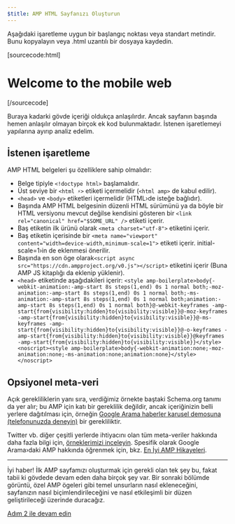 ```yaml
---
$title: AMP HTML Sayfanızı Oluşturun
---
```


Aşağıdaki işaretleme uygun bir başlangıç noktası veya standart metindir.
Bunu kopyalayın veya .html uzantılı bir dosyaya kaydedin.

[sourcecode:html]
<!doctype html>
<html amp lang="en">
  <head>
    <meta charset="utf-8">
    <title>Hello, AMPs</title>
    <link rel="canonical" href="http://example.ampproject.org/article-metadata.html" />
    <meta name="viewport" content="width=device-width,minimum-scale=1,initial-scale=1">
    <script type="application/ld+json">
      {
        "@context": "http://schema.org",
        "@type": "NewsArticle",
        "headline": "Open-source framework for publishing content",
        "datePublished": "2015-10-07T12:02:41Z",
        "image": [
          "logo.jpg"
        ]
      }
    </script>
    <style amp-boilerplate>body{-webkit-animation:-amp-start 8s steps(1,end) 0s 1 normal both;-moz-animation:-amp-start 8s steps(1,end) 0s 1 normal both;-ms-animation:-amp-start 8s steps(1,end) 0s 1 normal both;animation:-amp-start 8s steps(1,end) 0s 1 normal both}@-webkit-keyframes -amp-start{from{visibility:hidden}to{visibility:visible}}@-moz-keyframes -amp-start{from{visibility:hidden}to{visibility:visible}}@-ms-keyframes -amp-start{from{visibility:hidden}to{visibility:visible}}@-o-keyframes -amp-start{from{visibility:hidden}to{visibility:visible}}@keyframes -amp-start{from{visibility:hidden}to{visibility:visible}}</style><noscript><style amp-boilerplate>body{-webkit-animation:none;-moz-animation:none;-ms-animation:none;animation:none}</style></noscript>
    <script async src="https://cdn.ampproject.org/v0.js"></script>
  </head>
  <body>
    <h1>Welcome to the mobile web</h1>
  </body>
</html>
[/sourcecode]

Buraya kadarki gövde içeriği oldukça anlaşılırdır. Ancak sayfanın başında hemen anlaşılır olmayan birçok ek kod bulunmaktadır. İstenen işaretlemeyi yapılarına ayırıp analiz edelim.

## İstenen işaretleme

AMP HTML belgeleri şu özelliklere sahip olmalıdır:

  - Belge tipiyle `<!doctype html>` başlamalıdır.
  - Üst seviye bir `<html ⚡>` etiketi içermelidir (`<html amp>` de kabul edilir).
  - `<head>` ve `<body>` etiketleri içermelidir (HTML›de isteğe bağlıdır).
  - Başında AMP HTML belgesinin düzenli HTML sürümünü ya da böyle bir HTML versiyonu mevcut değilse kendisini gösteren bir `<link rel="canonical" href="$SOME_URL" />` etiketi içerir.
  - Baş etiketin ilk ürünü olarak `<meta charset="utf-8">` etiketini içerir.
  - Baş etiketin içerisinde bir `<meta name="viewport" content="width=device-width,minimum-scale=1">` etiketi içerir. initial-scale=1›in de eklenmesi önerilir.
  - Başında en son öge olarak`<script async src="https://cdn.ampproject.org/v0.js"></script>` etiketini içerir (Buna AMP JS kitaplığı da eklenip yüklenir).
  - `<head>` etiketinde aşağıdakileri içerir:
    `<style amp-boilerplate>body{-webkit-animation:-amp-start 8s steps(1,end) 0s 1 normal both;-moz-animation:-amp-start 8s steps(1,end) 0s 1 normal both;-ms-animation:-amp-start 8s steps(1,end) 0s 1 normal both;animation:-amp-start 8s steps(1,end) 0s 1 normal both}@-webkit-keyframes -amp-start{from{visibility:hidden}to{visibility:visible}}@-moz-keyframes -amp-start{from{visibility:hidden}to{visibility:visible}}@-ms-keyframes -amp-start{from{visibility:hidden}to{visibility:visible}}@-o-keyframes -amp-start{from{visibility:hidden}to{visibility:visible}}@keyframes -amp-start{from{visibility:hidden}to{visibility:visible}}</style><noscript><style amp-boilerplate>body{-webkit-animation:none;-moz-animation:none;-ms-animation:none;animation:none}</style></noscript>`

## Opsiyonel meta-veri

Açık gerekliliklerin yanı sıra, verdiğimiz örnekte baştaki Schema.org tanımı da yer alır; bu AMP için katı bir gereklilik değildir, ancak içeriğinizin belli yerlere dağıtılması için, örneğin [Google Arama haberler karusel demosuna (telefonunuzda deneyin)](https://g.co/ampdemo) bir gerekliliktir.

Twitter vb. diğer çeşitli yerlerde ihtiyacını olan tüm meta-veriler hakkında daha fazla bilgi için, [örneklerimizi inceleyin](https://github.com/ampproject/amphtml/tree/master/examples/metadata-examples). Spesifik olarak Google Arama›daki AMP hakkında öğrenmek için, bkz. [En İyi AMP Hikayeleri](https://developers.google.com/structured-data/carousels/top-stories).

<hr>

İyi haber! İlk AMP sayfamızı oluşturmak için gerekli olan tek şey bu, fakat tabii ki gövdede devam eden daha birçok şey var. Bir sonraki bölümde görüntü, özel AMP ögeleri gibi temel unsurların nasıl ekleneceğini, sayfanızın nasıl biçimlendirileceğini ve nasıl etkileşimli bir düzen geliştirileceği üzerinde duracağız.

<a class="go-button button" href="/tr/docs/get_started/create/include_image.html">Adım 2 ile devam edin</a>